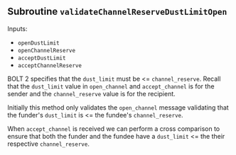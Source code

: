 ## Subroutine `validateChannelReserveDustLimitOpen`

Inputs:

-   `openDustLimit`
-   `openChannelReserve`
-   `acceptDustLimit`
-   `acceptChannelReserve`

BOLT 2 specifies that the `dust_limit` must be <= `channel_reserve`. Recall that the `dust_limit` value in `open_channel` and
`accept_channel` is for the sender and the `channel_reserve` value is for the recipient.

Initially this method only validates the `open_channel` message validating that the funder's `dust_limit` is <= the fundee's `channel_reserve`.

When `accept_channel` is received we can perform a cross comparison to ensure that both the funder and the fundee have a `dust_limit` <= the their respective `channel_reserve`.
